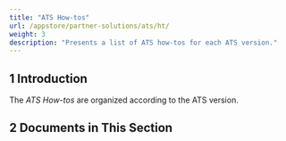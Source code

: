 ```yaml
---
title: "ATS How-tos"
url: /appstore/partner-solutions/ats/ht/
weight: 3
description: "Presents a list of ATS how-tos for each ATS version."
---
```


## 1 Introduction

The *ATS How-tos* are organized according to the ATS version.

## 2 Documents in This Section
